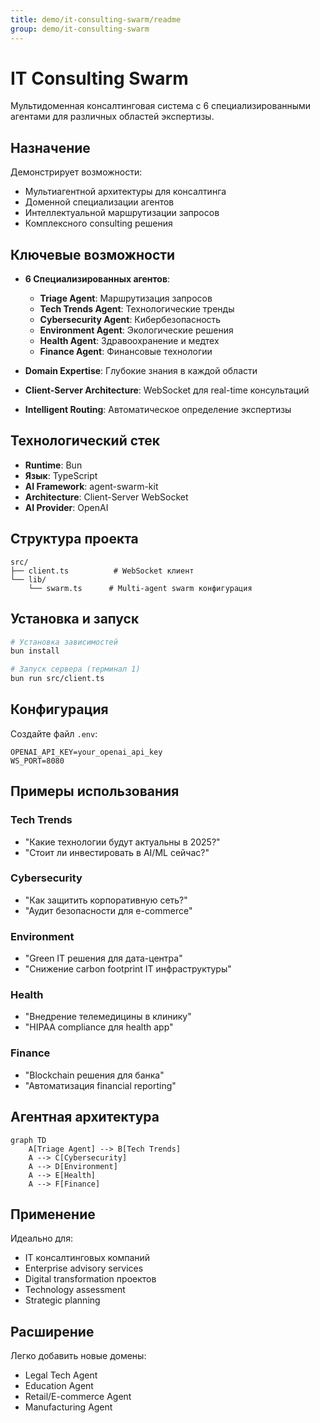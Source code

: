 ```yaml
---
title: demo/it-consulting-swarm/readme
group: demo/it-consulting-swarm
---
```


# IT Consulting Swarm

Мультидоменная консалтинговая система с 6 специализированными агентами для различных областей экспертизы.

## Назначение

Демонстрирует возможности:
- Мультиагентной архитектуры для консалтинга
- Доменной специализации агентов
- Интеллектуальной маршрутизации запросов
- Комплексного consulting решения

## Ключевые возможности

- **6 Специализированных агентов**:
  - **Triage Agent**: Маршрутизация запросов
  - **Tech Trends Agent**: Технологические тренды
  - **Cybersecurity Agent**: Кибербезопасность
  - **Environment Agent**: Экологические решения
  - **Health Agent**: Здравоохранение и медтех
  - **Finance Agent**: Финансовые технологии

- **Domain Expertise**: Глубокие знания в каждой области
- **Client-Server Architecture**: WebSocket для real-time консультаций
- **Intelligent Routing**: Автоматическое определение экспертизы

## Технологический стек

- **Runtime**: Bun
- **Язык**: TypeScript
- **AI Framework**: agent-swarm-kit
- **Architecture**: Client-Server WebSocket
- **AI Provider**: OpenAI

## Структура проекта

```
src/
├── client.ts          # WebSocket клиент
└── lib/
    └── swarm.ts      # Multi-agent swarm конфигурация
```

## Установка и запуск

```bash
# Установка зависимостей
bun install

# Запуск сервера (терминал 1)
bun run src/client.ts
```

## Конфигурация

Создайте файл `.env`:

```env
OPENAI_API_KEY=your_openai_api_key
WS_PORT=8080
```

## Примеры использования

### Tech Trends
- "Какие технологии будут актуальны в 2025?"
- "Стоит ли инвестировать в AI/ML сейчас?"

### Cybersecurity
- "Как защитить корпоративную сеть?"
- "Аудит безопасности для e-commerce"

### Environment
- "Green IT решения для дата-центра"
- "Снижение carbon footprint IT инфраструктуры"

### Health
- "Внедрение телемедицины в клинику"
- "HIPAA compliance для health app"

### Finance
- "Blockchain решения для банка"
- "Автоматизация financial reporting"

## Агентная архитектура

```mermaid
graph TD
    A[Triage Agent] --> B[Tech Trends]
    A --> C[Cybersecurity]
    A --> D[Environment]
    A --> E[Health]
    A --> F[Finance]
```

## Применение

Идеально для:
- IT консалтинговых компаний
- Enterprise advisory services
- Digital transformation проектов
- Technology assessment
- Strategic planning

## Расширение

Легко добавить новые домены:
- Legal Tech Agent
- Education Agent
- Retail/E-commerce Agent
- Manufacturing Agent